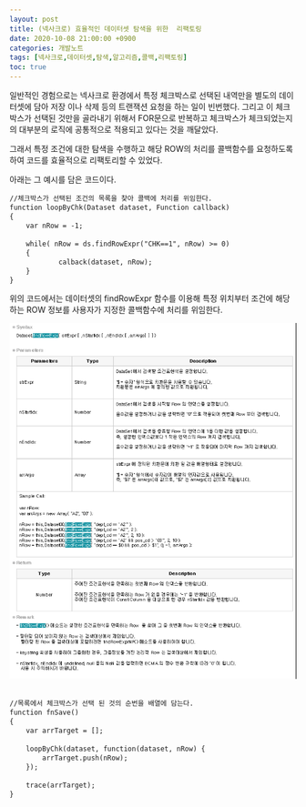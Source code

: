 ```yaml
---
layout: post
title: (넥사크로) 효율적인 데이터셋 탐색을 위한  리팩토링
date: 2020-10-08 21:00:00 +0900
categories: 개발노트
tags: [넥사크로,데이터셋,탐색,알고리즘,콜백,리팩토링]
toc: true
---
```


일반적인 경험으로는 넥사크로 환경에서 특정 체크박스로 선택된 내역만을 별도의 데이터셋에 담아 저장 이나 삭제 등의 트랜잭션 요청을 하는 일이 빈번했다. 그리고 이 체크박스가 선택된 것만을 골라내기 위해서 FOR문으로 반복하고 체크박스가 체크되었는지의 대부분의 로직에 공통적으로 적용되고 있다는 것을 깨달았다.

그래서 특정 조건에 대한 탐색을 수행하고 해당 ROW의 처리를 콜백함수를 요청하도록 하여 코드를 효율적으로 리팩토리할 수 있었다.

아래는 그 예시를 담은 코드이다.

```JS
//체크박스가 선택된 조건의 목록을 찾아 콜백에 처리를 위임한다.
function loopByChk(Dataset dataset, Function callback)
{
    var nRow = -1;

    while( nRow = ds.findRowExpr("CHK==1", nRow) >= 0)
    {
            calback(dataset, nRow);
    }
}
```
위의 코드에서는 데이터셋의 findRowExpr 함수를 이용해 특정 위치부터 조건에 해당하는 ROW 정보를 사용자가 지정한 콜백함수에 처리를 위임한다.

![findRowExpr](/assets/article_images/2020-10-08-note-nexacro-dataset-inquiry/nexacro-reference-dataset-findRowExpr.png)



```JS

//목록에서 체크박스가 선택 된 것의 순번을 배열에 담는다.
function fnSave()
{
	var arrTarget = [];

	loopByChk(dataset, function(dataset, nRow) {
		arrTarget.push(nRow);
	});
        
    trace(arrTarget);
}
```